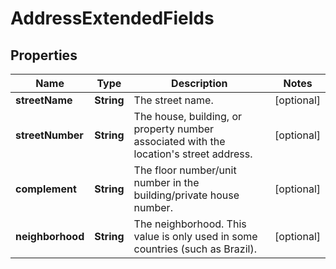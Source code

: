 # AddressExtendedFields

## Properties
Name | Type | Description | Notes
------------ | ------------- | ------------- | -------------
**streetName** | **String** | The street name. |  [optional]
**streetNumber** | **String** | The house, building, or property number associated with the location&#x27;s street address. |  [optional]
**complement** | **String** | The floor number/unit number in the building/private house number. |  [optional]
**neighborhood** | **String** | The neighborhood. This value is only used in some countries (such as Brazil). |  [optional]
